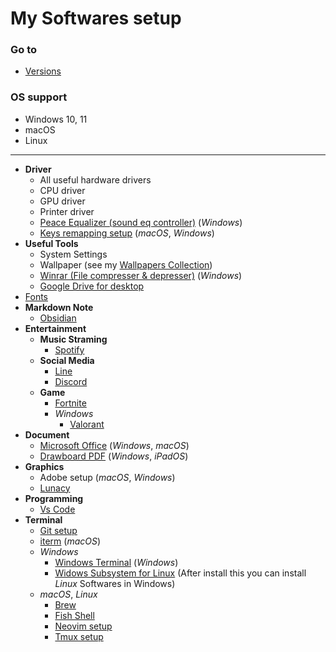 # **My Softwares setup**

### **Go to**
- [Versions](./versions.json)

### **OS support**
- Windows 10, 11
- macOS
- Linux

---

- **Driver**
    - All useful hardware drivers
    - CPU driver
    - GPU driver
    - Printer driver
    - [Peace Equalizer (sound eq controller)](https://sourceforge.net/projects/peace-equalizer-apo-extension/) (*Windows*)
    - [Keys remapping setup](https://github.com/chinhchin/Keys-remapping-setup.git) (*macOS*, *Windows*)
- **Useful Tools**
    - System Settings
    - Wallpaper (see my [Wallpapers Collection](https://github.com/chinhchin/Wallpapers-Collection.git))
    - [Winrar (File compresser & depresser)](https://www.win-rar.com/download.html?&L=0) (*Windows*)
    - [Google Drive for desktop](https://www.google.com/drive/download/)
- [Fonts](https://github.com/chinhchin/Fonts-setup.git)
- **Markdown Note**
    - [Obsidian](https://obsidian.md/)
- **Entertainment**
    - **Music Straming**
        - [Spotify](https://spotify.com/download)
    - **Social Media**
        - [Line](https://line.me)
        - [Discord](https://discord.com/download)
    - **Game**
        - [Fortnite](https://www.epicgames.com/fortnite/en-US/home)
        - *Windows*
            - [Valorant](https://www.epicgames.com/fortnite/en-US/home)
- **Document**
    - [Microsoft Office](https://www.office.com/) (*Windows*, *macOS*)
    - [Drawboard PDF](https://www.drawboard.com/pdf) (*Windows*, *iPadOS*)
- **Graphics**
    - Adobe setup (*macOS*, *Windows*)
    - [Lunacy](https://icons8.com/lunacy)
- **Programming**
    - [Vs Code](https://code.visualstudio.com/)
- **Terminal**
    - [Git setup](https://github.com/chinhchin/Git-setup.git)
    - [iterm](https://iterm2.com/) (*macOS*)
    - *Windows*
        - [Windows Terminal](https://github.com/chinhchin/Windows-Terminal-setup) (*Windows*)
        - [Widows Subsystem for Linux](https://github.com/chinhchin/WSL-setup.git) (After install this you can install *Linux* Softwares in Windows)
    - *macOS*, *Linux*
        - [Brew](https://github.com/chinhchin/Brew-setup.git)
        - [Fish Shell](https://github.com/chinhchin/Fish-Shell-setup.git)
        - [Neovim setup](https://github.com/chinhchin/Neovim-setup.git)
        - [Tmux setup](https://github.com/chinhchin/Tmux-setup.git)

